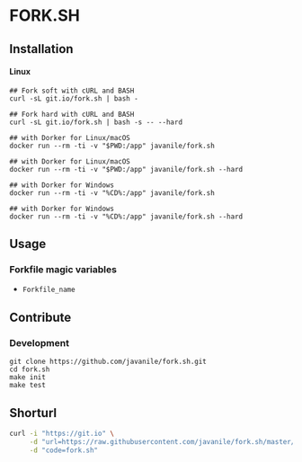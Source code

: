 # FORK.SH


## Installation

#### Linux

```
## Fork soft with cURL and BASH
curl -sL git.io/fork.sh | bash -
```

```
## Fork hard with cURL and BASH
curl -sL git.io/fork.sh | bash -s -- --hard
```

```
## with Dorker for Linux/macOS
docker run --rm -ti -v "$PWD:/app" javanile/fork.sh
```

```
## with Dorker for Linux/macOS
docker run --rm -ti -v "$PWD:/app" javanile/fork.sh --hard
```


```
## with Dorker for Windows
docker run --rm -ti -v "%CD%:/app" javanile/fork.sh
```

```
## with Dorker for Windows
docker run --rm -ti -v "%CD%:/app" javanile/fork.sh --hard
```


## Usage

### Forkfile magic variables

-  `Forkfile_name`  


## Contribute

### Development

```shell
git clone https://github.com/javanile/fork.sh.git
cd fork.sh
make init
make test
```


## Shorturl

```bash
curl -i "https://git.io" \
     -d "url=https://raw.githubusercontent.com/javanile/fork.sh/master/fork.sh" \
     -d "code=fork.sh"
```
